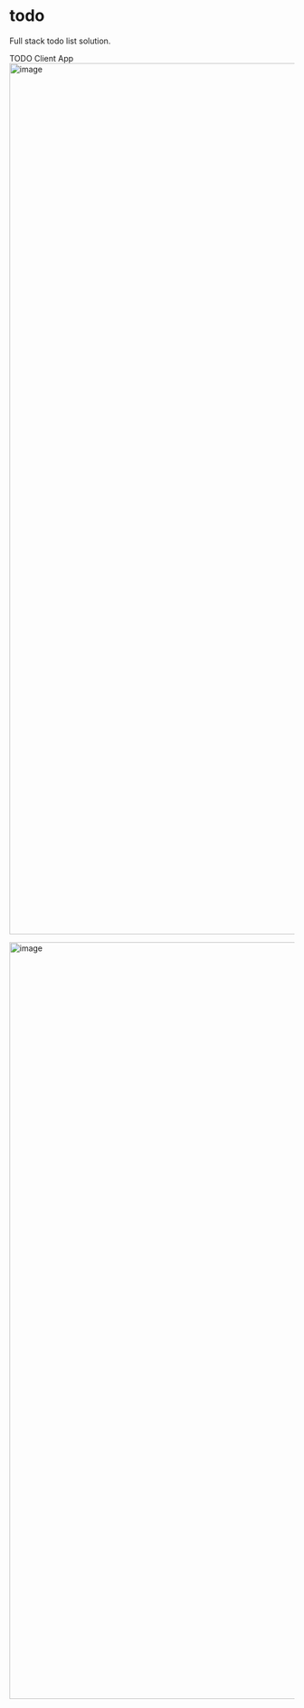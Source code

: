 # todo
Full stack todo list solution.

TODO Client App
<img width="1539" alt="image" src="https://github.com/exceptionalexception/todo/assets/73133805/2660c7d4-f2d0-4cb6-b2db-4b73f1447a2b">

<img width="1337" alt="image" src="https://github.com/exceptionalexception/todo/assets/73133805/ba39d334-1aff-4b96-93d0-72c2e09fe7c6">



